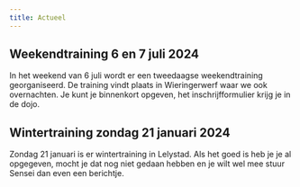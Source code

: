 ```yaml
---
title: Actueel
---
```


## Weekendtraining 6 en 7 juli 2024

In het weekend van 6 juli wordt er een tweedaagse weekendtraining georganiseerd. De training vindt plaats in Wieringerwerf waar we ook overnachten. Je kunt je binnenkort opgeven, het inschrijfformulier krijg je in de dojo.

## Wintertraining zondag 21 januari 2024

Zondag 21 januari is er wintertraining in Lelystad. Als het goed is heb je je al opgegeven, mocht je dat nog niet gedaan hebben en je wilt wel mee stuur Sensei dan even een berichtje.
